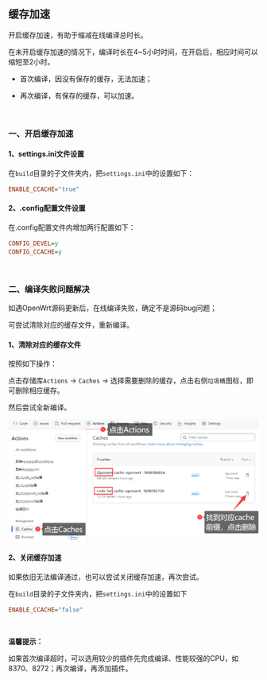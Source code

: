 ## 缓存加速

开启缓存加速，有助于缩减在线编译总时长。

在未开启缓存加速的情况下，编译时长在4~5小时时间，在开启后，相应时间可以缩短至2小时。

- 首次编译，因没有保存的缓存，无法加速；

- 再次编译，有保存的缓存，可以加速。


<br />


### 一、开启缓存加速



#### 1、settings.ini文件设置

在`build`目录的子文件夹内，把`settings.ini`中的设置如下：

```ini
ENABLE_CCACHE="true"
```





#### 2、.config配置文件设置

在.config配置文件内增加两行配置如下：

```ini
CONFIG_DEVEL=y
CONFIG_CCACHE=y
```



<br />



### 二、编译失败问题解决

如遇OpenWrt源码更新后，在线编译失败，确定不是源码bug问题；

可尝试清除对应的缓存文件，重新编译。





#### 1、清除对应的缓存文件

按照如下操作：

点击存储库`Actions` -> `Caches` -> 选择需要删除的缓存，点击右侧`垃圾桶`图标，即可删除相应缓存。

然后尝试全新编译。



![ccache](imgs/ccache.png)





#### 2、关闭缓存加速

如果依旧无法编译通过，也可以尝试关闭缓存加速，再次尝试。

在`build`目录的子文件夹内，把`settings.ini`中的设置如下

```ini
ENABLE_CCACHE="false"
```

<br />

**温馨提示：**

如果首次编译超时，可以选用较少的插件先完成编译、性能较强的CPU，如8370、8272；再次编译，再添加插件。



